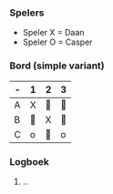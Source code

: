 ### Spelers
- Speler X = Daan
- Speler O = Casper

### Bord (simple variant)
| - | 1 | 2 | 3 |
|---|---|---|---|
| A |X|🔲|🔲|
| B |🔲|X|🔲|
| C |o|🔲|o|

### Logboek
1. ..